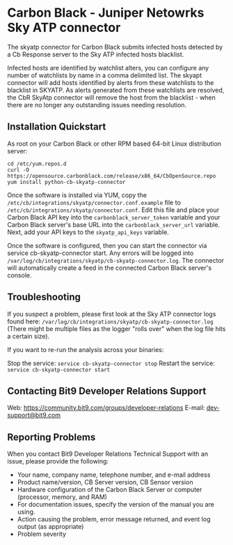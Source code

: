 # Carbon Black - Juniper Netowrks Sky ATP connector

The skyatp connector for Carbon Black submits infected hosts detected by a Cb Response server to the Sky ATP infected hosts blacklist.

Infected hosts are identified by watchlist alters, you can configure any number of watchlists by name in a comma delimited list. 
The skyapt connector will add hosts identified by alerts from these watchlists to the blacklist in SKYATP. 
As alerts generated from these watchlists are resolved, the CbR SkyAtp connector will remove the host from the blacklist - when there are no longer any outstanding issues needing resolution.

## Installation Quickstart

As root on your Carbon Black or other RPM based 64-bit Linux distribution server:

```
cd /etc/yum.repos.d
curl -O https://opensource.carbonblack.com/release/x86_64/CbOpenSource.repo
yum install python-cb-skyatp-connector
```

Once the software is installed via YUM, copy the `/etc/cb/integrations/skyatp/connector.conf.example` file to `/etc/cb/integrations/skyatp/connector.conf`. Edit this file and place your Carbon Black API key into the `carbonblack_server_token` variable and your Carbon Black server's base URL into the `carbonblack_server_url` variable. Next, add your  API keys to the `skyatp_api_keys` variable.

Once the software is configured, then you can start the connector via service cb-skyatp-connector start. Any errors will be logged into `/var/log/cb/integrations/skyatp/cb-skyatp-connector.log`. The connector will automatically create a feed in the connected Carbon Black server's console.

## Troubleshooting

If you suspect a problem, please first look at the Sky ATP connector logs found here: `/var/log/cb/integrations/skyatp/cb-skyatp-connector.log` (There might be multiple files as the logger "rolls over" when the log file hits a certain size).

If you want to re-run the analysis across your binaries:

Stop the service: `service cb-skyatp-connector stop`
Restart the service: `service cb-skyatp-connector start`


## Contacting Bit9 Developer Relations Support

Web: https://community.bit9.com/groups/developer-relations 
E-mail: dev-support@bit9.com

## Reporting Problems

When you contact Bit9 Developer Relations Technical Support with an issue, please provide the following:

* Your name, company name, telephone number, and e-mail address
* Product name/version, CB Server version, CB Sensor version
* Hardware configuration of the Carbon Black Server or computer (processor, memory, and RAM)
* For documentation issues, specify the version of the manual you are using.
* Action causing the problem, error message returned, and event log output (as appropriate)
* Problem severity
